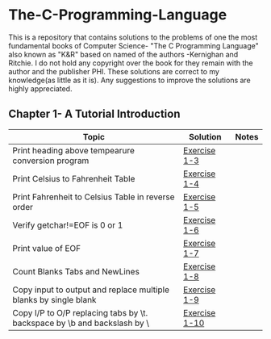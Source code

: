 # The-C-Programming-Language
This is a repository that contains solutions to the problems of one the most fundamental books of Computer Science- "The C Programming Language"
also known as "K&R" based on named of the authors -Kernighan and Ritchie. I do not hold any copyright over the book for they remain with the author and the publisher PHI. 
These solutions are correct to my knowledge(as little as it is). Any suggestions to improve the solutions are highly appreciated.

## Chapter 1- A Tutorial Introduction
Topic   |   Solution   |   Notes
 ------|----------|----------
Print heading above tempearure conversion program | [Exercise 1-3](Solutions/Chapter-1/Exercise1_3.c)|    
Print Celsius to Fahrenheit Table                 | [Exercise 1-4](Solutions/Chapter-1/Exercise1_4.c)|    
Print Fahrenheit to Celsius Table in reverse order | [Exercise 1-5](Solutions/Chapter-1/Exercise1_5.c)| 
Verify getchar!=EOF is 0 or 1                     | [Exercise 1-6](Solutions/Chapter-1/Exercise1_6.c)|    
Print value of EOF                                | [Exercise 1-7](Solutions/Chapter-1/Exercise1_7.c)|    
Count Blanks Tabs and NewLines                    | [Exercise 1-8](Solutions/Chapter-1/Exercise1_8.c)|   
Copy input to output and replace multiple blanks by single blank| [Exercise 1-9](Solutions/Chapter-1/Exercise1_9.c)|   
Copy I/P to O/P replacing tabs by \t. backspace by \b and backslash by \\ | [Exercise 1-10](Solutions/Chapter-1/Exercise1_10.c)|   

